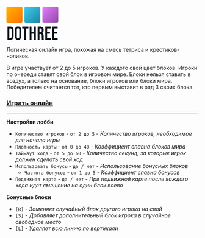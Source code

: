 ![DOTHREE](./docs/logotype.png)

Логическая онлайн игра, похожая на смесь тетриса и крестиков-ноликов.

В игре участвует от 2 до 5 игроков. У каждого свой цвет блоков. Игроки по очереди ставят свой блок в игровом мире. Блоки нельзя ставить в воздух, а только на основание, блоки игроков или блоки мира. 
Победителем считается тот, кто первым выставит в ряд 3 своих блока.

### [Играть онлайн](https://dothree.ru)

---

**Настройки лобби**

* `Количество игроков` - `от 2 до 5` - _Количество игроков, необходимое для начала игры_
* `Плотность карты` - `от 0 до 40` - _Коэффициент спавна блоков мира_
* `Таймаут хода` - `от 5 до 60` - _Количество секунд, за которые игрок должен сделать свой ход_
* `Использовать бонусы` - `да / нет` - _Использование бонусных блоков_
  * `Частота бонусов` - `от 1 до 5` - _Коэффициент спавна бонусов_
* `Подвижная карта` - `да / нет` - _При подвижной карте после каждого хода идет смещение на один блок влево_

**Бонусные блоки**

* `[R]` - _Заменяет случайный блок другого игрока на свой_
* `[S]` - _Добавляет дополнительный блок игрока в случайное свободное место_
* `[L]` - _Удаляет всю линию по вертикали_
